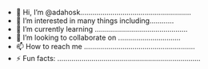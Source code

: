 - 👋 Hi, I’m @adahosk.......................................................
- 👀 I’m interested in many things including............
- 🌱 I’m currently learning ..............................................
- 💞️ I’m looking to collaborate on ...............................
- 📫 How to reach me .......................................................
- ⚡ Fun facts: .......................................................................
<!---..
adahosk/adahosk is a ✨ special ✨ repository because its `README.md` (this file) appears on your GitHub profile.
You can click the Preview link to take a look at your changes.
--->
